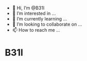 - 👋 Hi, I’m @B31l
- 👀 I’m interested in ...
- 🌱 I’m currently learning ...
- 💞️ I’m looking to collaborate on ...
- 📫 How to reach me ...

<!---
B31l/B31l is a ✨ special ✨ repository because its `README.md` (this file) appears on your GitHub profile.
You can click the Preview link to take a look at your changes.
--->

# B31l
